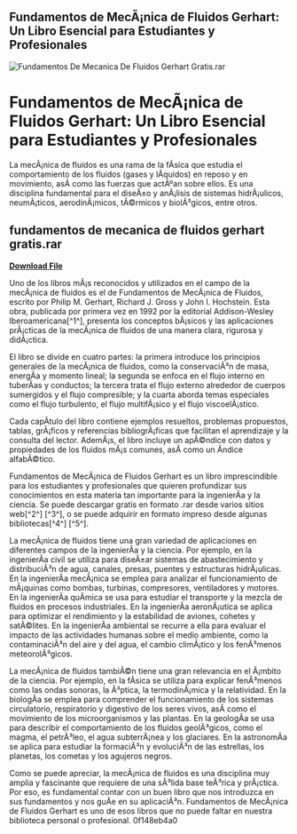 ## Fundamentos de MecÃ¡nica de Fluidos Gerhart: Un Libro Esencial para Estudiantes y Profesionales

 
![Fundamentos De Mecanica De Fluidos Gerhart Gratis.rar](https://encrypted-tbn3.gstatic.com/images?q=tbn:ANd9GcSMCZQ48XVwZJK4M1whi3q6nqMrpg_3hIg2U6xnRYKHPDaNiH-ioQjXMMkk)

 
# Fundamentos de MecÃ¡nica de Fluidos Gerhart: Un Libro Esencial para Estudiantes y Profesionales
  
La mecÃ¡nica de fluidos es una rama de la fÃ­sica que estudia el comportamiento de los fluidos (gases y lÃ­quidos) en reposo y en movimiento, asÃ­ como las fuerzas que actÃºan sobre ellos. Es una disciplina fundamental para el diseÃ±o y anÃ¡lisis de sistemas hidrÃ¡ulicos, neumÃ¡ticos, aerodinÃ¡micos, tÃ©rmicos y biolÃ³gicos, entre otros.
 
## fundamentos de mecanica de fluidos gerhart gratis.rar


[**Download File**](https://www.google.com/url?q=https%3A%2F%2Furloso.com%2F2tKBNJ&sa=D&sntz=1&usg=AOvVaw2R5rZXWJPjyEscxIV_kYTQ)

  
Uno de los libros mÃ¡s reconocidos y utilizados en el campo de la mecÃ¡nica de fluidos es el de Fundamentos de MecÃ¡nica de Fluidos, escrito por Philip M. Gerhart, Richard J. Gross y John I. Hochstein. Esta obra, publicada por primera vez en 1992 por la editorial Addison-Wesley Iberoamericana[^1^], presenta los conceptos bÃ¡sicos y las aplicaciones prÃ¡cticas de la mecÃ¡nica de fluidos de una manera clara, rigurosa y didÃ¡ctica.
  
El libro se divide en cuatro partes: la primera introduce los principios generales de la mecÃ¡nica de fluidos, como la conservaciÃ³n de masa, energÃ­a y momento lineal; la segunda se enfoca en el flujo interno en tuberÃ­as y conductos; la tercera trata el flujo externo alrededor de cuerpos sumergidos y el flujo compresible; y la cuarta aborda temas especiales como el flujo turbulento, el flujo multifÃ¡sico y el flujo viscoelÃ¡stico.
  
Cada capÃ­tulo del libro contiene ejemplos resueltos, problemas propuestos, tablas, grÃ¡ficos y referencias bibliogrÃ¡ficas que facilitan el aprendizaje y la consulta del lector. AdemÃ¡s, el libro incluye un apÃ©ndice con datos y propiedades de los fluidos mÃ¡s comunes, asÃ­ como un Ã­ndice alfabÃ©tico.
  
Fundamentos de MecÃ¡nica de Fluidos Gerhart es un libro imprescindible para los estudiantes y profesionales que quieren profundizar sus conocimientos en esta materia tan importante para la ingenierÃ­a y la ciencia. Se puede descargar gratis en formato .rar desde varios sitios web[^2^] [^3^], o se puede adquirir en formato impreso desde algunas bibliotecas[^4^] [^5^].
  
La mecÃ¡nica de fluidos tiene una gran variedad de aplicaciones en diferentes campos de la ingenierÃ­a y la ciencia. Por ejemplo, en la ingenierÃ­a civil se utiliza para diseÃ±ar sistemas de abastecimiento y distribuciÃ³n de agua, canales, presas, puentes y estructuras hidrÃ¡ulicas. En la ingenierÃ­a mecÃ¡nica se emplea para analizar el funcionamiento de mÃ¡quinas como bombas, turbinas, compresores, ventiladores y motores. En la ingenierÃ­a quÃ­mica se usa para estudiar el transporte y la mezcla de fluidos en procesos industriales. En la ingenierÃ­a aeronÃ¡utica se aplica para optimizar el rendimiento y la estabilidad de aviones, cohetes y satÃ©lites. En la ingenierÃ­a ambiental se recurre a ella para evaluar el impacto de las actividades humanas sobre el medio ambiente, como la contaminaciÃ³n del aire y del agua, el cambio climÃ¡tico y los fenÃ³menos meteorolÃ³gicos.
  
La mecÃ¡nica de fluidos tambiÃ©n tiene una gran relevancia en el Ã¡mbito de la ciencia. Por ejemplo, en la fÃ­sica se utiliza para explicar fenÃ³menos como las ondas sonoras, la Ã³ptica, la termodinÃ¡mica y la relatividad. En la biologÃ­a se emplea para comprender el funcionamiento de los sistemas circulatorio, respiratorio y digestivo de los seres vivos, asÃ­ como el movimiento de los microorganismos y las plantas. En la geologÃ­a se usa para describir el comportamiento de los fluidos geolÃ³gicos, como el magma, el petrÃ³leo, el agua subterrÃ¡nea y los glaciares. En la astronomÃ­a se aplica para estudiar la formaciÃ³n y evoluciÃ³n de las estrellas, los planetas, los cometas y los agujeros negros.
  
Como se puede apreciar, la mecÃ¡nica de fluidos es una disciplina muy amplia y fascinante que requiere de una sÃ³lida base teÃ³rica y prÃ¡ctica. Por eso, es fundamental contar con un buen libro que nos introduzca en sus fundamentos y nos guÃ­e en su aplicaciÃ³n. Fundamentos de MecÃ¡nica de Fluidos Gerhart es uno de esos libros que no puede faltar en nuestra biblioteca personal o profesional.
 0f148eb4a0
